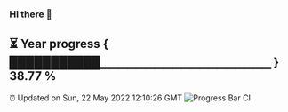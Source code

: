 ### Hi there 👋
⏳ Year progress { ███████████▁▁▁▁▁▁▁▁▁▁▁▁▁▁▁▁▁▁▁ } 38.77 %
---
⏰ Updated on Sun, 22 May 2022 12:10:26 GMT
![Progress Bar CI](https://github.com/Moyi321/Moyi321/workflows/Progress%20Bar%20CI/badge.svg)
